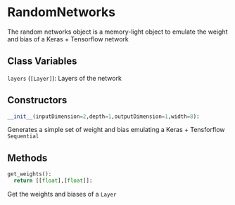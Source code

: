 # RandomNetworks

The random networks object is a memory-light object to emulate the weight and bias of a Keras + Tensorflow network

## Class Variables

`layers` (`[Layer]`): Layers of the network

## Constructors

```python
__init__(inputDimension=2,depth=1,outputDimension=1,width=8):
```
Generates a simple set of weight and bias emulating a Keras + Tensforflow `Sequential` 

## Methods

```python
get_weights():
  return [[float],[float]]:
```
Get the weights and biases of a `Layer`
